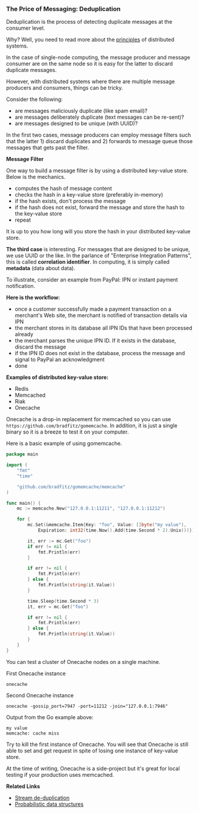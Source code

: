 <script>
  (function(i,s,o,g,r,a,m){i['GoogleAnalyticsObject']=r;i[r]=i[r]||function(){
  (i[r].q=i[r].q||[]).push(arguments)},i[r].l=1*new Date();a=s.createElement(o),
  m=s.getElementsByTagName(o)[0];a.async=1;a.src=g;m.parentNode.insertBefore(a,m)
  })(window,document,'script','//www.google-analytics.com/analytics.js','ga');

  ga('create', 'UA-71257746-1', 'auto');
  ga('send', 'pageview');

</script>

### The Price of Messaging: Deduplication

Deduplication is the process of detecting duplicate messages at the consumer level.

Why? Well, you need to read more about the [principles](https://github.com/IrisMQ/book/blob/master/patterns/principles.md) of distributed systems.

In the case of single-node computing, the message producer and message consumer are on the same node so it is easy for the latter to discard  duplicate messages.

However, with distributed systems where there are multiple message producers and consumers, things can be tricky.

Consider the following: 

- are messages maliciously duplicate (like spam email)?
- are messages deliberately duplicate (text messages can be re-sent)?
- are messages designed to be unique (with UUID)?


In the first two cases, message producers can employ message filters such that the latter 1) discard duplicates and 2) forwards to message queue those messages that gets past the filter.


**Message Filter**

One way to build a message filter is by using a distributed key-value store. Below is the mechanics.

- computes the hash of message content
- checks the hash in a key-value store (preferably in-memory)
- if the hash exists, don't process the message
- if the hash does not exist, forward the message and store the hash to the key-value store
- repeat

It is up to you how long will you store the hash in your distributed key-value store.

**The third case** is interesting. For messages that are designed to be unique, we use UUID or the like. In the parlance of "Enterprise Integration Patterns", this is called **correlation identifier**. In computing, it is simply called **metadata** (data about data).

To illustrate, consider an example from PayPal: IPN or instant payment notification.

**Here is the workflow:**

- once a customer successfully made a payment transaction on a merchant's Web site, the merchant is notified of transaction details via IPN
- the merchant stores in its database all IPN IDs that have been processed already
- the merchant parses the unique IPN ID. If it exists in the database, discard the message
- if the IPN ID does not exist in the database, process the message and signal to PayPal an acknowledgment
- done

**Examples of distributed key-value store:**

- Redis
- Memcached
- Riak
- Onecache

Onecache is a drop-in replacement for memcached so you can use ```https://github.com/bradfitz/gomemcache```. In addition, it is just a single binary so it is a breeze to test it on your computer.

Here is a basic example of using gomemcache.

```go
package main

import (
	"fmt"
	"time"

	"github.com/bradfitz/gomemcache/memcache"
)

func main() {
	mc := memcache.New("127.0.0.1:11211", "127.0.0.1:11212")

	for {
		mc.Set(&memcache.Item{Key: "foo", Value: []byte("my value"),
			Expiration: int32(time.Now().Add(time.Second * 2).Unix())})

		it, err := mc.Get("foo")
		if err != nil {
			fmt.Println(err)
		}

		if err != nil {
			fmt.Println(err)
		} else {
			fmt.Println(string(it.Value))
		}

		time.Sleep(time.Second * 3)
		it, err = mc.Get("foo")

		if err != nil {
			fmt.Println(err)
		} else {
			fmt.Println(string(it.Value))
		}
	}
}
```

You can test a cluster of Onecache nodes on a single machine.

First Onecache instance

```
onecache
```

Second Onecache instance

```
onecache -gossip_port=7947 -port=11212 -join="127.0.0.1:7946"
```

Output from the Go example above:

```
my value
memcache: cache miss
```

Try to kill the first instance of Onecache. You will see that Onecache is still able to set and get request in spite of losing one instance of key-value store.

At the time of writing, Onecache is a side-project but it's great for local testing if your production uses memcached.

**Related Links**

- [Stream de-duplication](http://www.davegardner.me.uk/blog/2012/11/06/stream-de-duplication)
- [Probabilistic data structures](https://github.com/tylertreat/BoomFilters)
